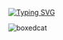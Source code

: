 [![Typing SVG](https://readme-typing-svg.demolab.com?font=Fira+Code&pause=1000&size=33&color=953DF7&width=635&lines=Hi+there+%F0%9F%91%8B%2C+I'm+Angus+Sun+)](https://git.io/typing-svg)

![boxedcat](https://i.pinimg.com/originals/a4/7b/0b/a47b0b819f3b04c3ea9b7af0580ed165.gif)
